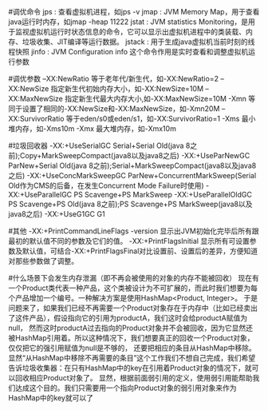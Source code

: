 #调优命令
jps : 查看虚拟机进程，如jps -v
jmap : JVM Memory Map，用于查看java运行时内存，如jmap -heap 11222
jstat : JVM statistics Monitoring，是用于监视虚拟机运行时状态信息的命令，它可以显示出虚拟机进程中的类装载、内存、垃圾收集、JIT编译等运行数据。
jstack : 用于生成java虚拟机当前时刻的线程快照
jinfo : JVM Configuration info 这个命令作用是实时查看和调整虚拟机运行参数

#调优参数
–XX:NewRatio 等于老年代/新生代，如-XX:NewRatio=2
–XX:NewSize  指定新生代初始内存大小，如-XX:NewSize=10M
–XX:MaxNewSize  指定新生代最大内存大小,如-XX:MaxNewSize=10M
-Xmn  等同于设置了相同的-XX:NewSize和-XX:MaxNewSize，如-Xmn20M
–XX:SurvivorRatio  等于eden/s0或eden/s1，如-XX:SurvivorRatio=1
-Xms 最小堆内存，如-Xms10m 
-Xmx 最大堆内存，如-Xmx10m

#垃圾回收器
-XX:+UseSerialGC Serial+Serial Old(java 8之前);Copy+MarkSweepCompact(java8以及java8之后)
-XX:+UseParNewGC ParNew+Serial Old(java 8之前);Serial+MarkSweepCompact(java8以及java8之后)
-XX:+UseConcMarkSweepGC ParNew+ConcurrentMarkSweep(Serial Old作为CMS的后备，在发生Concurrent Mode Failure时使用)
-XX:+UseParallelGC PS Scavenge+PS MarkSweep
-XX:+UseParallelOldGC PS Scavenge+PS Old(java 8之前);PS Scavenge+PS MarkSweep(java8以及java8之后)
-XX:+UseG1GC G1

#其他
-XX:+PrintCommandLineFlags -version  显示出JVM初始化完毕后所有跟最初的默认值不同的参数及它们的值。
-XX:+PrintFlagsInitial 显示所有可设置参数及默认值，可结合-XX:+PrintFlagsFinal对比设置前、设置后的差异，方便知道对那些参数做了调整。

#什么场景下会发生内存泄漏（即不再会被使用的对象的内存不能被回收）
现在有一个Product类代表一种产品，这个类被设计为不可扩展的，而此时我们想要为每个产品增加一个编号。一种解决方案是使用HashMap<Product, Integer>。
于是问题来了，如果我们已经不再需要一个Product对象存在于内存中（比如已经卖出了这件产品），假设指向它的引用为productA，我们这时会给productA赋值为null，
然而这时productA过去指向的Product对象并不会被回收，因为它显然还被HashMap引用着。所以这种情况下，我们想要真正的回收一个Product对象，仅仅把它的强引用赋值为null是不够的，
还要把相应的条目从HashMap中移除。显然“从HashMap中移除不再需要的条目”这个工作我们不想自己完成，我们希望告诉垃圾收集器：在只有HashMap中的key在引用着Product对象的情况下，就可以回收相应Product对象了。
显然，根据前面弱引用的定义，使用弱引用能帮助我们达成这个目的。我们只需要用一个指向Product对象的弱引用对象来作为HashMap中的key就可以了
